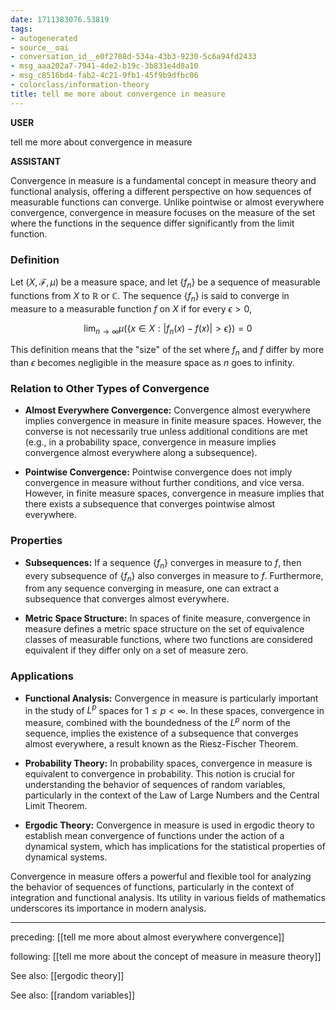 ```yaml
---
date: 1711383076.53819
tags:
- autogenerated
- source__oai
- conversation_id__e0f2708d-534a-43b3-9230-5c6a94fd2433
- msg_aaa202a7-7941-4de2-b19c-3b831e4d8a10
- msg_c8516bd4-fab2-4c21-9fb1-45f9b9dfbc06
- colorclass/information-theory
title: tell me more about convergence in measure
---
```


**USER**

tell me more about convergence in measure


**ASSISTANT**

Convergence in measure is a fundamental concept in measure theory and functional analysis, offering a different perspective on how sequences of measurable functions can converge. Unlike pointwise or almost everywhere convergence, convergence in measure focuses on the measure of the set where the functions in the sequence differ significantly from the limit function.

### Definition

Let $(X, \mathcal{F}, \mu)$ be a measure space, and let $\{f_n\}$ be a sequence of measurable functions from $X$ to $\mathbb{R}$ or $\mathbb{C}$. The sequence $\{f_n\}$ is said to converge in measure to a measurable function $f$ on $X$ if for every $\epsilon > 0$,

$$\lim_{n \to \infty} \mu(\{x \in X : |f_n(x) - f(x)| > \epsilon\}) = 0$$

This definition means that the "size" of the set where $f_n$ and $f$ differ by more than $\epsilon$ becomes negligible in the measure space as $n$ goes to infinity.

### Relation to Other Types of Convergence

- **Almost Everywhere Convergence:** Convergence almost everywhere implies convergence in measure in finite measure spaces. However, the converse is not necessarily true unless additional conditions are met (e.g., in a probability space, convergence in measure implies convergence almost everywhere along a subsequence).

- **Pointwise Convergence:** Pointwise convergence does not imply convergence in measure without further conditions, and vice versa. However, in finite measure spaces, convergence in measure implies that there exists a subsequence that converges pointwise almost everywhere.

### Properties

- **Subsequences:** If a sequence $\{f_n\}$ converges in measure to $f$, then every subsequence of $\{f_n\}$ also converges in measure to $f$. Furthermore, from any sequence converging in measure, one can extract a subsequence that converges almost everywhere.

- **Metric Space Structure:** In spaces of finite measure, convergence in measure defines a metric space structure on the set of equivalence classes of measurable functions, where two functions are considered equivalent if they differ only on a set of measure zero.

### Applications

- **Functional Analysis:** Convergence in measure is particularly important in the study of $L^p$ spaces for $1 \leq p < \infty$. In these spaces, convergence in measure, combined with the boundedness of the $L^p$ norm of the sequence, implies the existence of a subsequence that converges almost everywhere, a result known as the Riesz-Fischer Theorem.

- **Probability Theory:** In probability spaces, convergence in measure is equivalent to convergence in probability. This notion is crucial for understanding the behavior of sequences of random variables, particularly in the context of the Law of Large Numbers and the Central Limit Theorem.

- **Ergodic Theory:** Convergence in measure is used in ergodic theory to establish mean convergence of functions under the action of a dynamical system, which has implications for the statistical properties of dynamical systems.

Convergence in measure offers a powerful and flexible tool for analyzing the behavior of sequences of functions, particularly in the context of integration and functional analysis. Its utility in various fields of mathematics underscores its importance in modern analysis.


---

preceding: [[tell me more about almost everywhere convergence]]  


following: [[tell me more about the concept of measure in measure theory]]

See also: [[ergodic theory]]


See also: [[random variables]]